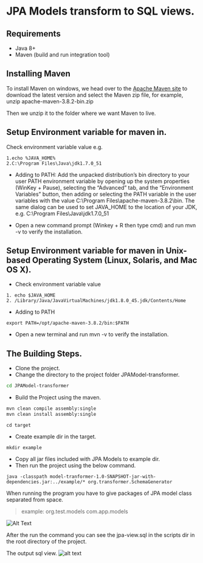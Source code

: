 # JPA Models transform to SQL views.




## Requirements

- Java 8+
- Maven (build and run integration tool)
##  Installing Maven

To install Maven on windows, we head over to the [Apache Maven site](https://maven.apache.org/download.cgi) to download the latest version and select the Maven zip file, for example, unzip apache-maven-3.8.2-bin.zip

Then we unzip it to the folder where we want Maven to live.


## Setup Environment variable for maven in.

Check environment variable value e.g.

```
1.echo %JAVA_HOME% 
2.C:\Program Files\Java\jdk1.7.0_51

```
- Adding to PATH: Add the unpacked distribution’s bin directory to your user PATH environment variable by opening up the system properties (WinKey + Pause), selecting the “Advanced” tab, and the “Environment Variables” button, then adding or selecting the PATH variable in the user variables with the value C:\Program Files\apache-maven-3.8.2\bin. The same dialog can be used to set JAVA_HOME to the location of your JDK, e.g. C:\Program Files\Java\jdk1.7.0_51

- Open a new command prompt (Winkey + R then type cmd) and run mvn -v to verify the installation.


## Setup Environment variable for maven in Unix-based Operating System (Linux, Solaris, and Mac OS X).

- Check environment variable value

```
1. echo $JAVA_HOME
2. /Library/Java/JavaVirtualMachines/jdk1.8.0_45.jdk/Contents/Home

```

- Adding to PATH

```
export PATH=/opt/apache-maven-3.8.2/bin:$PATH
```
- Open a new terminal and run mvn -v to verify the installation.

## The Building Steps. 


- Clone the project.
- Change the directory to the project folder JPAModel-transformer.

```sh
cd JPAModel-transformer
```
- Build the Project using the maven.
 
```sh
mvn clean compile assembly:single
mvn clean install assembly:single  
```


 
```
cd target
```
- Create example dir in the target.

```
mkdir example
```

- Copy all jar files included with JPA Models to example dir.
- Then run the project using the below command. 
```
java -classpath model-tranformer-1.0-SNAPSHOT-jar-with-dependencies.jar:../example/* org.transformer.SchemaGenerator
```

When running the program you have to give packages of JPA model class separated from space.

> example: org.test.models com.app.models


![Alt Text](https://media.giphy.com/media/dtak0uxjstXEyf3SbG/giphy.gif?cid=790b7611d8bfea2fa633668166fa510399660097af40ea35&rid=giphy.gif&ct=g)

After the run the command you can see the  jpa-view.sql in the scripts dir in the root directory of the project.

The output sql view.
![alt text](https://drive.google.com/uc?export=view&id=1AkzJJUs8qpk71nDpOKIS6WR8GQXHhJT3)
